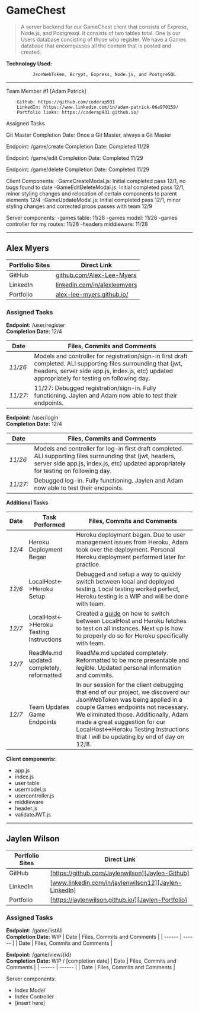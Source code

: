 # GameChest

>  A server backend for our GameChest client that consists of Express, Node.js, and Postgresql. 
>  It consists of two tables total. One is our Users database consisting of those who register.
>  We have a Games database that encompasses all the content that is posted and created. 

**Technology Used:**

              JsonWebToken, Bcrypt, Express, Node.js, and PostgreSQL
----
Team Member #1  [Adam Patrick]

        Github: https://github.com/coderap931
        LinkedIn: https://www.linkedin.com/in/adam-patrick-06a970159/
        Portfolio links: https://coderap931.github.io/

Assigned Tasks

Git Master
Completion Date: Once a Git Master, always a Git Master

Endpoint: /game/create
Completion Date: Completed 11/29

Endpoint: /game/edit
Completion Date: Completed 11/29

Endpoint: /game/delete
Completion Date: Completed 11/29

Client Components: 
-GameCreateModal.js: Initial completed pass 12/1, no bugs found to date
-GameEditDeleteModal.js: Initial completed pass 12/1, minor styling changes and relocation of certain components to parent elements 12/4
-GameUpdateModal.js: Initial completed pass 12/1, minor styling changes and corrected props passes with team 12/9

Server components:
-games table: 11/28
-games model: 11/28
-games controller for my routes: 11/28
-headers middleware: 11/28
 
----
## Alex Myers
| Portfolio  Sites | Direct Link |
| ------ | ------ |
| GitHub | [github.com/Alex-Lee-Myers][Alex-Github] |
| LinkedIn | [linkedin.com/in/alexleemyers][Alex-LinkedIn] |
| Portfolio | [alex-lee-myers.github.io/][Alex-Portfolio] |

### Assigned Tasks

**Endpoint:** /user/register   
**Completion Date:** 12/4

| Date | Files, Commits and Comments |
| ------ | ------ |
| *11/26* | Models and controller for registration/sign-in first draft completed. ALl supporting files surrounding that (jwt, headers, server side app.js, index.js, etc) updated appropriately for testing on following day.  |
| *11/27:*  | 11/27: Debugged registration/sign-in. Fully functioning. Jaylen and Adam now able to test their endpoints.  |

**Endpoint:** /user/login    
**Completion Date:** 12/4

| Date | Files, Commits and Comments |
| ------ | ------ |
| *11/26* | Models and controller for log-in first draft completed. ALl supporting files surrounding that (jwt, headers, server side app.js, index.js, etc) updated appropriately for testing on following day. |
| *11/27:*  | Debugged log-in. Fully functioning. Jaylen and Adam now able to test their endpoints. |

**Additional Tasks**

| Date | Task Performed | Files, Commits and Comments |
| ------ | ------ | ------ |
| *12/4* | Heroku Deployment Began | Heroku deployment began. Due to user management issues from Heroku, Adam took over the deployment. Personal Heroku deployment performed later for practice.
| *12/6* | LocalHost<->Heroku Setup | Debugged and setup a way to quickly switch between local and deployed testing. Local testing worked perfect, Heroku testing is a WIP and will be done with team.
| *12/7* | LocalHost<->Heroku Testing Instructions | Created a [guide][LocalHostInstructions] on how to switch between LocalHost and Heroku fetches to test on all instances. Next up is how to properly do so for Heroku specifically with team.
| *12/7* | ReadMe.md updated completely, reformatted | ReadMe.md updated completely. Reformatted to be more presentable and legible. Updated personal information and commits.
| *12/7* | Team Updates Game Endpoints | In our session for the client debugging that end of our project, we discoverd our JsonWebToken was being applied in a couple Games endpoints not necessary. We eliminated those. Additionally, Adam made a great suggestion for our LocalHost<->Heroku Testing Instructions that I will be updating by end of day on 12/8.

**Client components:**
-   app.js
-   index.js
-   user table
  - usermodel.js
  - usercontroller.js
-   middleware
  - header.js
  - validateJWT.js
 ----
## Jaylen Wilson
| Portfolio  Sites | Direct Link |
| ------ | ------ |
| GitHub | [https://github.com/Jaylenwilson][Jaylen-Github] |
| LinkedIn | [www.linkedin.com/in/jaylenwilson12][Jaylen-LinkedIn] |
| Portfolio | [https://jaylenwilson.github.io/][Jaylen-Portfolio] |

### Assigned Tasks

**Endpoint:** /game/listAll    
**Completion Date:** WIP
| Date | Files, Commits and Comments |
| ------ | ------ |
| Date | Files, Commits and Comments |

**Endpoint:** /game/view/{id}    
**Completion Date:** WIP / [completion date]
| Date | Files, Commits and Comments |
| ------ | ------ |
| Date | Files, Commits and Comments |

Server components: 
- Index Model
- Index Controller
- [insert here]

[//]: # (These are reference links used in the body of this note and get stripped out when the markdown processor does its job. There is no need to format nicely because it shouldn't be seen.)

   [Adam-Github]: <https://github.com/joemccann/dillinger>
   [Adam-LinkedIn]: <https://github.com/joemccann/dillinger.git>
   [Adam-Pokemon]: <http://daringfireball.net>
   [Adam-CSS]: <http://daringfireball.net/projects/markdown/>
   [Adam-Giphy]: <https://github.com/markdown-it/markdown-it>
   [Alex-Github]: <http://ace.ajax.org>
   [Alex-LinkedIn]: <http://nodejs.org>
   [Alex-Portfolio]: <http://twitter.github.com/bootstrap/>
   [Jaylen-GitHub]: <http://www.google.com>
   [Jaylen-LinkedIn]: <http://www.google.com>
   [Jaylen-Portfolio]: <http://www.google.com>
   [LocalHostInstructions]: <https://github.com/coderap931/teamBluePern-Client/blob/develop/src/helpers/LocalhostInstructions.md>

